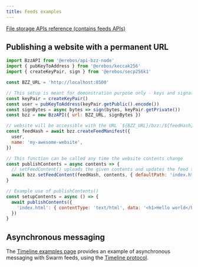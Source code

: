 ```yaml
---
title: Feeds examples
---
```


[File storage APIs reference (contains feeds APIs)](api-bzz.md)

## Publishing a website with a permanent URL

```javascript
import BzzAPI from '@erebos/api-bzz-node'
import { pubKeyToAddress } from '@erebos/keccak256'
import { createKeyPair, sign } from '@erebos/secp256k1'

const BZZ_URL = 'http://localhost:8500'

// This setup is meant for demonstration purpose only - keys and signatures security must be handled by the application
const keyPair = createKeyPair()
const user = pubKeyToAddress(keyPair.getPublic().encode())
const signBytes = async bytes => sign(bytes, keyPair.getPrivate())
const bzz = new BzzAPI({ url: BZZ_URL, signBytes })

// website will be accessible with the URL `${BZZ_URL}/bzz:/${feedHash}`
const feedHash = await bzz.createFeedManifest({
  user,
  name: 'my-awesome-website',
})

// This function can be called any time the website contents change
const publishContents = async contents => {
  // setFeedContent() uploads the given contents and updates the feed to point to the contents hash
  await bzz.setFeedContent(feedHash, contents, { defaultPath: 'index.html' })
}

// Example use of publishContents()
const setupContents = async () => {
  await publishContents({
    'index.html': { contentType: 'text/html', data: '<h1>Hello world</h1>' },
  })
}
```

## Asynchronous messaging

The [Timeline examples page](timeline-examples.md) provides an example of asynchronous messaging with Swarm feeds, using the [Timeline protocol](timeline-spec.md).
